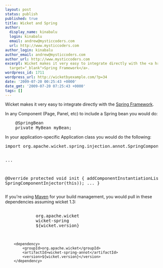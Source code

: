 ```yaml
---
layout: post
status: publish
published: true
title: Wicket and Spring
author:
  display_name: kinabalu
  login: kinabalu
  email: andrew@mysticcoders.com
  url: http://www.mysticcoders.com
author_login: kinabalu
author_email: andrew@mysticcoders.com
author_url: http://www.mysticcoders.com
excerpt: Wicket makes it very easy to integrate directly with the <a href="http://springframework.org"
  target="_blank">Spring Framework</a>.
wordpress_id: 1711
wordpress_url: http://wicketbyexample.com/?p=34
date: '2009-07-20 00:25:43 +0000'
date_gmt: '2009-07-20 07:25:43 +0000'
tags: []
---
```

<p>Wicket makes it very easy to integrate directly with the <a href="http://springframework.org" target="_blank">Spring Framework</a>.<a id="more"></a><a id="more-1711"></a></p>
<p>In any Component (Page, Panel, etc) to include a Spring bean you would do:</p>
<pre lang="java" colla="+">
    @SpringBean
    private MyBean myBean;
</pre>
<p>In your application-specific Application class you would do the following:</p>
<pre lang="java" colla="+">
import org.apache.wicket.spring.injection.annot.SpringComponentInjector;

...

   @Override
    protected void init {
        addComponentInstantiationListener(new SpringComponentInjector(this));
        ...
    }
</pre>
<p>If you're using <a href="http://maven.apache.org" target="_blank">Maven</a> for your build management, you would pull in these dependencies assuming wicket 1.3:</p>
<pre lang="xml" colla="+">
        <dependency>
            <groupId>org.apache.wicket</groupId>
            <artifactId>wicket-spring</artifactId>
            <version>${wicket.version}</version>
        </dependency>

        <dependency>
            <groupId>org.apache.wicket</groupId>
            <artifactId>wicket-spring-annot</artifactId>
            <version>${wicket.version}</version>
        </dependency>
</pre>
